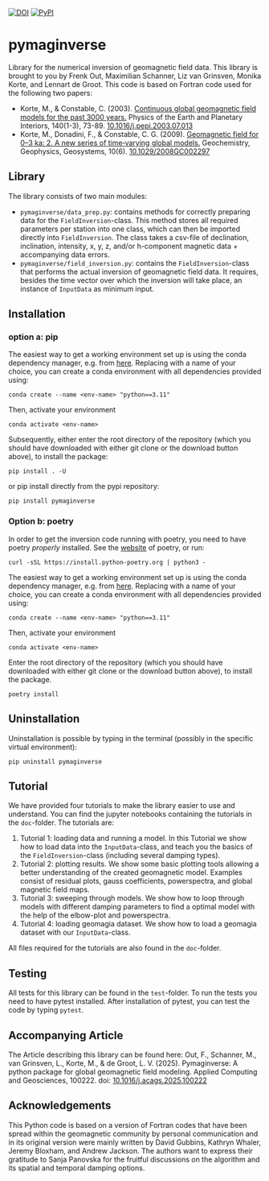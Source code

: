 [![DOI](https://zenodo.org/badge/612286043.svg)](https://zenodo.org/doi/10.5281/zenodo.11098494)
[![PyPI](https://img.shields.io/pypi/v/pymaginverse.svg)](https://pypi.org/project/pymaginverse/)
# pymaginverse
Library for the numerical inversion of geomagnetic field data. This library is brought to you by Frenk Out, Maximilian Schanner, Liz van Grinsven, Monika Korte, and Lennart de Groot. This code is based on Fortran code used for the following two papers:
- Korte, M., & Constable, C. (2003). [Continuous global geomagnetic field models for the past 3000 years.](https://www.sciencedirect.com/science/article/pii/S0031920103001651) Physics of the Earth and Planetary Interiors, 140(1-3), 73-89. [10.1016/j.pepi.2003.07.013](https://doi.org/10.1016/j.pepi.2003.07.013)
- Korte, M., Donadini, F., & Constable, C. G. (2009). [Geomagnetic field for 0–3 ka: 2. A new series of time‐varying global models.](https://agupubs.onlinelibrary.wiley.com/doi/full/10.1029/2008GC002297) Geochemistry, Geophysics, Geosystems, 10(6). [10.1029/2008GC002297](https://doi.org/10.1029/2008GC002297)

## Library
The library consists of two main modules:
- `pymaginverse/data_prep.py`: contains methods for correctly preparing data for the `FieldInversion`-class. This method stores all required parameters per station into one class, which can then be imported directly into `FieldInversion`. The class takes a csv-file of declination, inclination, intensity, x, y, z, and/or h-component magnetic data + accompanying data errors.
- `pymaginverse/field_inversion.py`: contains the `FieldInversion`-class that performs the actual inversion of geomagnetic field data. It requires, besides the time vector over which the inversion will take place, an instance of `InputData` as minimum input.

## Installation
### option a: pip
The easiest way to get a working environment set up is using the conda dependency manager, e.g. from [here](https://github.com/conda-forge/miniforge).
Replacing <env-name> with a name of your choice, you can create a conda environment with all dependencies provided using:
```
conda create --name <env-name> "python==3.11"
```

Then, activate your environment
```
conda activate <env-name>
```

Subsequently, either enter the root directory of the repository (which you should have downloaded with either git clone or the download button above), to install the package:
```
pip install . -U
```

or pip install directly from the pypi repository:
```
pip install pymaginverse
```

### Option b: poetry
In order to get the inversion code running with poetry, you need to have poetry *properly* installed. See the [website](https://python-poetry.org/docs/#installing-with-the-official-installer) of poetry, or run:
```
curl -sSL https://install.python-poetry.org | python3 -
```

The easiest way to get a working environment set up is using the conda dependency manager, e.g. from [here](https://github.com/conda-forge/miniforge).
Replacing <env-name> with a name of your choice, you can create a conda environment with all dependencies provided using:
```
conda create --name <env-name> "python==3.11"
```

Then, activate your environment
```
conda activate <env-name>
```

Enter the root directory of the repository (which you should have downloaded with either git clone or the download button above), to install the package.
```
poetry install
```

## Uninstallation
Uninstallation is possible by typing in the terminal (possibly in the specific virtual environment):
```
pip uninstall pymaginverse
```
## Tutorial
We have provided four tutorials to make the library easier to use and understand. You can find the jupyter notebooks containing the tutorials in the `doc`-folder.
The tutorials are:
1. Tutorial 1: loading data and running a model. In this Tutorial we show how to load data into the `InputData`-class, and teach you the basics of the `FieldInversion`-class (including several damping types).
2. Tutorial 2: plotting results. We show some basic plotting tools allowing a better understanding of the created geomagnetic model. Examples consist of residual plots, gauss coefficients, powerspectra, and global magnetic field maps. 
3. Tutorial 3: sweeping through models. We show how to loop through models with different damping parameters to find a optimal model with the help of the elbow-plot and powerspectra.
4. Tutorial 4: loading geomagia dataset. We show how to load a geomagia dataset with our `InputData`-class.

All files required for the tutorials are also found in the `doc`-folder.

## Testing
All tests for this library can be found in the `test`-folder. To run the tests you need to have pytest installed.
After installation of pytest, you can test the code by typing `pytest`.

## Accompanying Article
The Article describing this library can be found here:
Out, F., Schanner, M., van Grinsven, L., Korte, M., & de Groot, L. V. (2025). Pymaginverse: A python package for global geomagnetic field modeling. Applied Computing and Geosciences, 100222.
doi: [10.1016/j.acags.2025.100222](https://doi.org/10.1016/j.acags.2025.100222)

## Acknowledgements
This Python code is based on a version of Fortran codes that have been spread within the geomagnetic community by personal communication and in its original version were mainly written by David Gubbins, Kathryn Whaler, Jeremy Bloxham, and Andrew Jackson. The authors want to express their gratitude to Sanja Panovska for the fruitful discussions on the algorithm and its spatial and temporal damping options.
